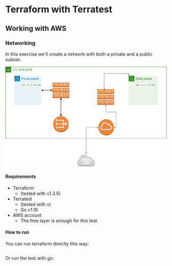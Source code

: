 # Terraform with Terratest

## Working with AWS

### Networking

In this exercise we'll create a network with both a private and a public subnet.

![](doc/tf-05-aws-network.drawio.png)

#### Requirements

* Terraform 
  * (tested with v1.3.5)
* Terratest
  * (tested with v)
  * Go v1.19
* AWS account
  * The free layer is enough for this test

#### How to run

You can run terraform directly this way:

```shell

```

Or run the test with go:

```shell

```